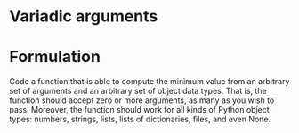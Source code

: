 # Variadic arguments

# Formulation

Code a function that is able to compute the minimum value from an arbitrary set of arguments and an arbitrary set of object data types. That is, the function should accept zero or more arguments, as many as you wish to pass. Moreover, the function should work for all kinds of Python object types: numbers, strings, lists, lists of dictionaries, files, and even None. 